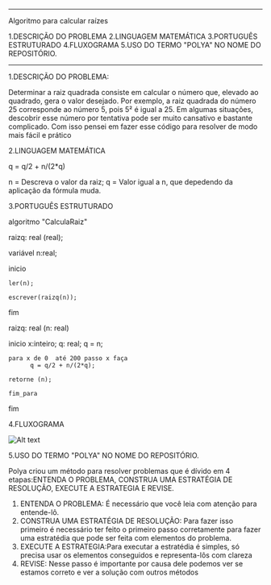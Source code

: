 *********************************************
Algoritmo para calcular raízes

1.DESCRIÇÃO DO PROBLEMA
2.LINGUAGEM MATEMÁTICA
3.PORTUGUÊS ESTRUTURADO
4.FLUXOGRAMA
5.USO DO TERMO "POLYA" NO NOME DO REPOSITÓRIO.

*********************************************



1.DESCRIÇÃO DO PROBLEMA:

Determinar a raiz quadrada consiste em calcular o número que, elevado ao quadrado, gera o valor desejado. Por exemplo, a raiz quadrada do número 25 corresponde ao número 5, pois 5² é igual a 25. Em algumas situações, descobrir esse número por tentativa pode ser muito cansativo e bastante complicado. Com isso pensei em fazer esse código para resolver de modo mais fácil e prático




2.LINGUAGEM MATEMÁTICA

q = q/2 + n/(2*q)

n = Descreva o valor da raiz;
q = Valor igual a n, que depedendo da aplicação da fórmula muda.



3.PORTUGUÊS ESTRUTURADO


algoritmo "CalculaRaiz"

raizq: real (real);

variável
    n:real;

inicio  
  
    ler(n);
    
    escrever(raizq(n));
fim



raizq: real (n: real)

inicio
    x:inteiro;
    q: real;
    q = n;
    
    para x de 0  até 200 passo x faça
          q = q/2 + n/(2*q);

    retorne (n);

    fim_para
            
fim



4.FLUXOGRAMA

![Alt text](https://www.gliffy.com/go/html5/10400717)



5.USO DO TERMO "POLYA" NO NOME DO REPOSITÓRIO.

Polya criou um método para resolver problemas que é dívido em 4 etapas:ENTENDA O PROBLEMA, CONSTRUA UMA ESTRATÉGIA DE RESOLUÇÃO, EXECUTE A ESTRATEGIA E REVISE.

1) ENTENDA O PROBLEMA: É necessário que você leia com atenção para entende-lô.
2) CONSTRUA UMA ESTRATÉGIA DE RESOLUÇÃO: Para fazer isso primeiro é necessário ter feito o primeiro passo corretamente para fazer uma estratédia que pode ser feita com elementos do problema.
3) EXECUTE A ESTRATEGIA:Para executar a estratédia é simples, só precisa usar os elementos conseguidos e representa-lôs com clareza
4) REVISE: Nesse passo é importante por causa dele podemos ver se estamos correto e ver a solução com outros métodos

